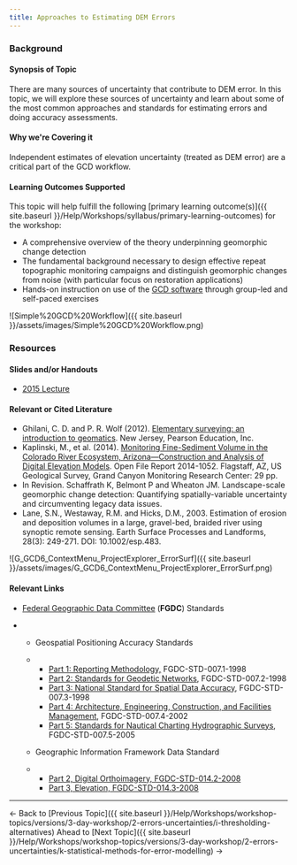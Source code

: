 ```yaml
---
title: Approaches to Estimating DEM Errors
---
```


### Background

#### Synopsis of Topic

There are many sources of uncertainty that contribute to DEM error. In this topic, we will explore these sources of uncertainty and learn about some of the most common approaches and standards for estimating errors and doing accuracy assessments. 

#### Why we're Covering it

Independent estimates of elevation uncertainty (treated as DEM error) are a critical part of the GCD workflow. 

#### Learning Outcomes Supported

This topic will help fulfill the following [primary learning outcome(s)]({{ site.baseurl }}/Help/Workshops/syllabus/primary-learning-outcomes) for the workshop:

- A comprehensive overview of the theory underpinning geomorphic change detection
- The fundamental background necessary to design effective repeat topographic monitoring campaigns and distinguish geomorphic changes from noise (with particular focus on restoration applications)
- Hands-on instruction on use of the [GCD software](http://www.joewheaton.org/Home/research/software/GCD) through group-led and self-paced exercises

![Simple%20GCD%20Workflow]({{ site.baseurl }}/assets/images/Simple%20GCD%20Workflow.png)

### Resources

#### Slides and/or Handouts

-  [2015 Lecture](http://etalweb.joewheaton.org/etal_workshops/GCD/2015_USU/J_EstimatingError.pdf) 

#### Relevant or Cited Literature

- Ghilani, C. D. and P. R. Wolf (2012). [Elementary surveying: an introduction to geomatics](https://www.academia.edu/4487062/Elementary_Surveying_An_Introductionto_Geomatics). New Jersey, Pearson Education, Inc.
- Kaplinski, M., et al. (2014). [Monitoring Fine-Sediment Volume in the Colorado River Ecosystem, Arizona—Construction and Analysis of Digital Elevation Models](http://pubs.usgs.gov/of/2014/1052/). Open File Report 2014-1052. Flagstaff, AZ, US Geological Survey, Grand Canyon Monitoring Research Center: 29 pp.
- In Revision. Schaffrath K, Belmont P and Wheaton JM. Landscape-scale geomorphic change detection: Quantifying spatially-variable uncertainty and circumventing legacy data issues.
- Lane, S.N., Westaway, R.M. and Hicks, D.M., 2003. Estimation of erosion and deposition volumes in a large, gravel-bed, braided river using synoptic remote sensing. Earth Surface Processes and Landforms, 28(3): 249-271. DOI: 10.1002/esp.483.

![G_GCD6_ContextMenu_ProjectExplorer_ErrorSurf]({{ site.baseurl }}/assets/images/G_GCD6_ContextMenu_ProjectExplorer_ErrorSurf.png)

#### Relevant Links

- [Federal Geographic Data Committee](https://www.fgdc.gov/standards/projects/FGDC-standards-projects) (**FGDC**) Standards

- - Geospatial Positioning Accuracy Standards

  - - [Part 1: Reporting Methodology,](https://www.fgdc.gov/standards/projects/FGDC-standards-projects/accuracy/part1/chapter1) FGDC-STD-007.1-1998
    - [Part 2: Standards for Geodetic Networks](https://www.fgdc.gov/standards/projects/FGDC-standards-projects/accuracy/part2/chapter2), FGDC-STD-007.2-1998
    - [Part 3: National Standard for Spatial Data Accuracy](https://www.fgdc.gov/standards/projects/FGDC-standards-projects/accuracy/part3/chapter3), FGDC-STD-007.3-1998
    - [Part 4: Architecture, Engineering, Construction, and Facilities Management](https://www.fgdc.gov/standards/projects/FGDC-standards-projects/accuracy/part4/FGDC-endorsed-standard), FGDC-STD-007.4-2002
    - [Part 5: Standards for Nautical Charting Hydrographic Surveys](https://www.fgdc.gov/standards/projects/FGDC-standards-projects/accuracy/part5/FGDC-STD-007.5-2005.pdf), FGDC-STD-007.5-2005

  - Geographic Information Framework Data Standard

  - - [Part 2, Digital Orthoimagery, FGDC-STD-014.2-2008](https://www.fgdc.gov/standards/projects/FGDC-standards-projects/framework-data-standard/GI_FrameworkDataStandard_Part2_DigitalOrthoimagery.pdf)
    - [Part 3, Elevation, FGDC-STD-014.3-2008](https://www.fgdc.gov/standards/projects/FGDC-standards-projects/framework-data-standard/GI_FrameworkDataStandard_Part3_Elevation.pdf)

------

← Back to [Previous Topic]({{ site.baseurl }}/Help/Workshops/workshop-topics/versions/3-day-workshop/2-errors-uncertainties/i-thresholding-alternatives)             Ahead to [Next Topic]({{ site.baseurl }}/Help/Workshops/workshop-topics/versions/3-day-workshop/2-errors-uncertainties/k-statistical-methods-for-error-modelling) →